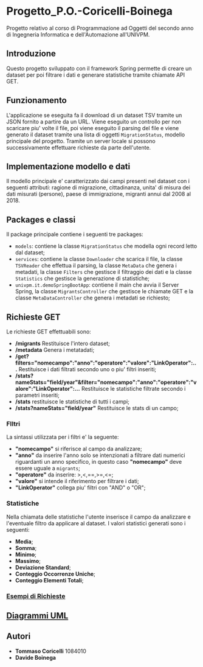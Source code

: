 # Progetto_P.O.-Coricelli-Boinega
Progetto relativo al corso di Programmazione ad Oggetti del secondo anno di Ingegneria Informatica e dell'Automazione all'UNIVPM.

## Introduzione
Questo progetto sviluppato con il framework Spring permette di creare un dataset per poi filtrare i dati e generare statistiche tramite chiamate API GET.
## Funzionamento 
L'applicazione se eseguita fa il download di un dataset TSV tramite un JSON fornito a partire da un URL. Viene eseguito un controllo per non scaricare piu' volte il file, poi viene eseguito il parsing del file e viene generato il dataset tramite una lista di oggetti `MigrationStatus`, modello principale del progetto. Tramite un server locale si possono successivamente effettuare richieste da parte dell'utente.
## Implementazione modello e dati 
Il modello principale e' caratterizzato dai campi presenti nel dataset con i seguenti attributi: ragione di migrazione, cittadinanza, unita' di misura dei dati misurati (persone), paese di immigrazione, migranti annui dal 2008 al 2018.
## Packages e classi
Il package principale contiene i seguenti tre packages:
- `models`: contiene la classe `MigrationStatus` che modella ogni record letto dal dataset;
- `services`: contiene la classe `Downloader` che scarica il file, la classe `TSVReader` che effettua il parsing, la classe `MetaData` che genera i metadati, la classe `Filters` che gestisce il filtraggio dei dati e la classe `Statistics` che gestisce la generazione di statistiche;
- `univpm.it.demoSpringBootApp`: contiene il main che avvia il Server Spring, la classe `MigrantsController` che gestisce le chiamate GET e la classe `MetaDataController` che genera i metadati se richiesto;
## Richieste GET
Le richieste GET effettuabili sono:
- **/migrants** Restituisce l'intero dataset;
- **/metadata** Genera i metatadati;
- **/get?filters="nomecampo":"anno":"operatore":"valore":"LinkOperator":...** Restituisce i dati filtrati secondo uno o piu' filtri inseriti;
- **/stats?nameStats="field/year"&filter="nomecampo":"anno":"operatore":"valore":"LinkOperator":...** Restituisce le statistiche filtrate secondo i parametri inseriti;
- **/stats** restituisce le statistiche di tutti i campi;
- **/stats?nameStats="field/year"** Restituisce le stats di un campo;
### FIltri
La sintassi utilizzata per i filtri e' la seguente:
- **"nomecampo"** si riferisce al campo da analizzare;
- **"anno"** da inserire l'anno solo se intenzionati a filtrare dati numerici riguardanti un anno specifico, in questo caso **"nomecampo"** deve essere uguale a `migrants`;
- **"operatore"** da inserire: >,<,==,>=,<=;
- **"valore"** si intende il riferimento per filtrare i dati;
- **"LinkOperator"** collega piu' filtri con "AND" o "OR";

### Statistiche
Nella chiamata delle statistiche l'utente inserisce il campo da analizzare e l'eventuale filtro da applicare al dataset.
I valori statistici generati sono i seguenti:
- **Media**;
- **Somma**;
- **Minimo**;
- **Massimo**;
- **Deviazione Standard**;
- **Conteggio Occorrenze Uniche**;
- **Conteggio Elementi Totali**;
### [Esempi di Richieste](https://github.com/capatommy/Progetto_P.O.-Coricelli-Boinega/tree/master/Esempi)

## [Diagrammi UML](https://github.com/capatommy/Progetto_P.O.-Coricelli-Boinega/tree/master/Diagrammi%20UML)

## Autori
- **Tommaso Coricelli** 1084010
- **Davide Boinega**

